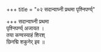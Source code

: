 +++
title = "०२ सदान्वाघ्नी प्रथमा पृश्निपर्ण्य्"

+++
सदान्वाघ्नी प्रथमा  
पृश्निपर्ण्य् अजायत ।  
तया कण्वस्याहं शिरश्  
छिनद्मि शकुनेर् इव ॥